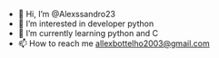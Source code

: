 - 👋 Hi, I’m @Alexssandro23
- 👀 I’m interested in developer python
- 🌱 I’m currently learning python and C
- 📫 How to reach me allexbottelho2003@gmail.com 

<!---
Alexssandro23/Alexssandro23 is a ✨ special ✨ repository because its `README.md` (this file) appears on your GitHub profile.
You can click the Preview link to take a look at your changes.
--->
